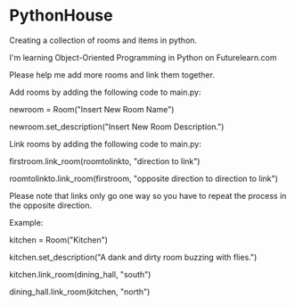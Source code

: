 # PythonHouse
Creating a collection of rooms and items in python.

I'm learning Object-Oriented Programming in Python on Futurelearn.com

Please help me add more rooms and link them together.

Add rooms by adding the following code to main.py:

newroom = Room("Insert New Room Name")

newroom.set_description("Insert New Room Description.")

Link rooms by adding the following code to main.py:

firstroom.link_room(roomtolinkto, "direction to link")

roomtolinkto.link_room(firstroom, "opposite direction to direction to link")

Please note that links only go one way so you have to repeat the process in the opposite direction.

Example:

kitchen = Room("Kitchen")

kitchen.set_description("A dank and dirty room buzzing with flies.")

kitchen.link_room(dining_hall, "south")

dining_hall.link_room(kitchen, "north")
